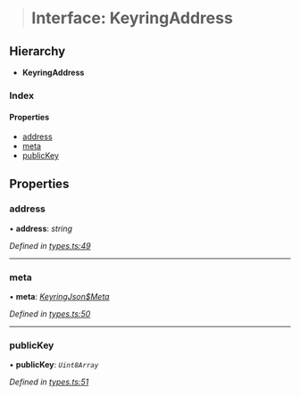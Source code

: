 > # Interface: KeyringAddress

## Hierarchy

* **KeyringAddress**

### Index

#### Properties

* [address](_types_.keyringaddress.md#address)
* [meta](_types_.keyringaddress.md#meta)
* [publicKey](_types_.keyringaddress.md#publickey)

## Properties

###  address

• **address**: *string*

*Defined in [types.ts:49](https://github.com/polkadot-js/ui/blob/62450ba/packages/ui-keyring/src/types.ts#L49)*

___

###  meta

• **meta**: *[KeyringJson$Meta](_types_.keyringjson_meta.md)*

*Defined in [types.ts:50](https://github.com/polkadot-js/ui/blob/62450ba/packages/ui-keyring/src/types.ts#L50)*

___

###  publicKey

• **publicKey**: *`Uint8Array`*

*Defined in [types.ts:51](https://github.com/polkadot-js/ui/blob/62450ba/packages/ui-keyring/src/types.ts#L51)*